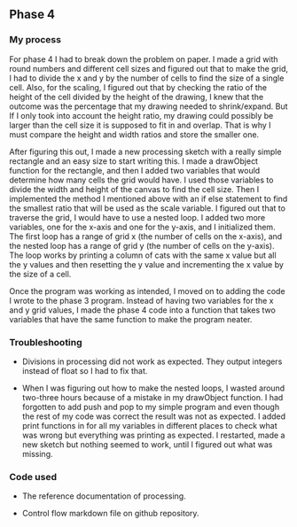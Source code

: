 ## Phase 4

### My process

   For phase 4 I had to break down the problem on paper. I made a grid with round numbers and different cell sizes and figured out that to make the grid, I had to divide the x and y by the number of cells to find the size of a single cell. Also, for the scaling, I figured out that by checking the ratio of the height of the cell divided by the height of the drawing, I knew that the outcome was the percentage that my drawing needed to shrink/expand. But If I only took into account the height ratio, my drawing could possibly be larger than the cell size it is supposed to fit in and overlap. That is why I must compare the height and width ratios and store the smaller one.

   After figuring this out, I made a new processing sketch with a really simple rectangle and an easy size to start writing this. I made a drawObject function for the rectangle, and then I added two variables that would determine how many cells the grid would have. I used those variables to divide the width and height of the canvas to find the cell size. Then I implemented the method I mentioned above with an if else statement to find the smallest ratio that will be used as the scale variable. I figured out that to traverse the grid, I would have to use a nested loop. I added two more variables, one for the x-axis and one for the y-axis, and I initialized them. The first loop has a range of grid x (the number of cells on the x-axis), and the nested loop has a range of grid y (the number of cells on the y-axis). The loop works by printing a column of cats with the same x value but all the y values and then resetting the y value and incrementing the x value by the size of a cell.

   Once the program was working as intended, I moved on to adding the code I wrote to the phase 3 program. Instead of having two variables for the x and y grid values, I made the phase 4 code into a function that takes two variables that have the same function to make the program neater.


### Troubleshooting

  - Divisions in processing did not work as expected. They output integers instead of float so I had to fix that.

  - When I was figuring out how to make the nested loops, I wasted around two-three hours because of a mistake in my drawObject function. I had forgotten to add push and pop to my simple program and even though the rest of my code was correct the result was not as expected. I added print functions in for all my variables in different places to check what was wrong but everything was printing as expected. I restarted, made a new sketch but nothing seemed to work, until I figured out what was missing.

### Code used

  - The reference documentation of processing.

  - Control flow markdown file on github repository.
  
